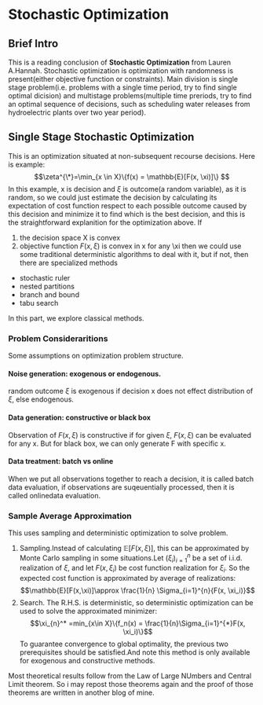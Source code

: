 # Stochastic Optimization
## Brief Intro
This is a reading conclusion of **Stochastic Optimization** from Lauren A.Hannah. Stochastic optimization is optimization with randomness is present(either objective function or constraints). Main division is single stage problem(i.e. problems with a single time period, try to find single optimal dicision) and multistage problems(multiple time preriods, try to find an optimal sequence of decisions, such as scheduling water releases from hydroelectric plants over two year period).
## Single Stage Stochastic Optimization
This is an optimization situated at non-subsequent recourse decisions. Here is example:
$$\zeta^{\*}=\min_{x \in X}\{f(x) = \mathbb{E}[F(x, \xi)]\} $$
In this example, x is decision and $\xi$ is outcome(a random variable), as it is random, so we could just estimate the decision by calculating its expectation of cost function respect to each possible outcome caused by this decision and minimize it to find which is the best decision, and this is the straightforward explanition for the optimization above.
If 
1. the decision space X is convex
2. objective function $F(x, \xi)$ is convex in x for any \xi
then we could use some traditional deterministic algorithms to deal with it, but if not, then there are specialized methods
* stochastic ruler
* nested partitions
* branch and bound
* tabu search

In this part, we explore classical methods.
### Problem Consideraritions
Some assumptions on optimization problem structure.
#### Noise generation: exogenous or endogenous.
random outcome $\xi$ is exogenous if decision x does not effect distribution of $\xi$, else endogenous.
#### Data generation: constructive or black box
Observation of $F(x, \xi)$ is constructive if for given $\xi$, $F(x, \xi)$ can be evaluated for any x. But for black box, we can only generate F with specific x.
#### Data treatment: batch vs online
When we put all observations together to reach a decision, it is called batch data evaluation, if observations are suqeuentially processed, then it is called onlinedata evaluation.
### Sample Average Approximation
This uses sampling and deterministic optimization to solve problem.
1. Sampling.Instead of calculating $\mathbb{E}[F(x,\xi)]$, this can be approximated by Monte Carlo sampling in some situations.Let $(\xi_i)_{i=1}^{n}$ be a set of i.i.d. realization of $\xi$, and let $F(x, \xi_i)$ be cost function realization for $\xi_i$. So the expected cost function is approximated by average of realizations:
$$\mathbb{E}[F(x,\xi)]\approx \frac{1}{n} \Sigma_{i=1}^{n}{F(x, \xi_i)}$$
2. Search. The R.H.S. is deterministic, so deterministic optimization can be used to solve the approximated minimizer:
$$\xi_{n}^* =min_{x\in X}\{f_n(x) = \frac{1}{n}\Sigma_{i=1}^{*}F(x, \xi_i)\}$$
To guarantee convergence to global optimality, the previous two prerequisites should be satisfied.And note this method is only available for exogenous and constructive methods. 

Most theoretical results follow from the Law of Large NUmbers and Central Limit theorem. So i may repost those theorems again and the proof of those theorems are written in another blog of mine.

